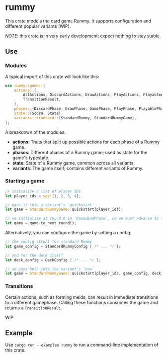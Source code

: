 # rummy
This crate models the card game Rummy. It supports configuration and different popular variants (WIP).

*NOTE*: this crate is in very early development; expect nothing to stay stable.

## Use

### Modules
A typical import of this crate will look like this:
```Rust
use rummy::game::{
    actions::{
        AllActions, DiscardActions, DrawActions, PlayActions, PlayableActions, RoundEndActions,
        TransitionResult,
    },
    phases::{DiscardPhase, DrawPhase, GamePhase, PlayPhase, PlayablePhase, RoundEndPhase},
    state::{Score, State},
    variants::standard::{StandardRummy, StandardRummyGame},
};
```

A breakdown of the modules:
- **actions**: Traits that split up possible actions for each phase of a Rummy game.
- **phases**: Different phases of a Rummy game; used as state for the game's typestate.
- **state**: State of a Rummy game, common across all variants.
- **variants**: The game itself; contains different variants of Rummy.

### Starting a game
```Rust
// initialize a list of player IDs
let player_ids = vec![1, 2, 3, 4];

// pass it into a variant's `quickstart`
let game = StandardRummyGame::quickstart(player_ids); 

// we initialize at round 0 in `RoundEndPhase`, so we must advance to the next round
let game = game.to_next_round();
```

Alternatively, you can configure the game by setting a config:
```Rust
// the config struct for standard Rummy
let game_config = StandardRummyConfig { /* ... */ };

// and for the deck itself
let deck_config = DeckConfig { /* ... */ };

// we pass both into the variant's `new`
let game = StandardRummyGame::quickstart(player_ids, game_config, deck_config); 
```

### Transitions
Certain actions, such as forming melds, can result in immediate transitions to a different gamephase. Calling these functions consumes the game and returns a `TransitionResult`.

WIP

## Example
Use `cargo run --examples rummy` to run a command-line implementation of this crate.
